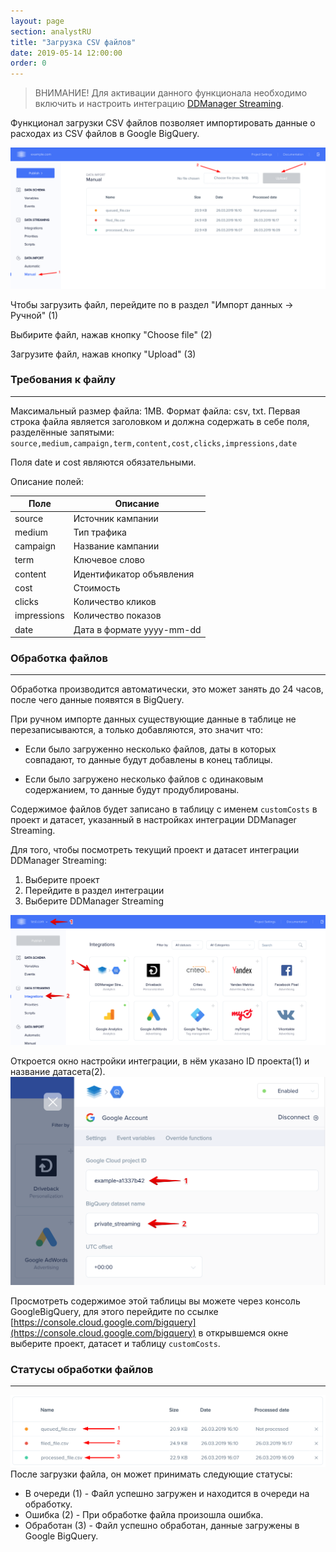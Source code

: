 ```yaml
---
layout: page
section: analystRU
title: "Загрузка CSV файлов"
date: 2019-05-14 12:00:00
order: 0
---
```

> ВНИМАНИЕ! Для активации данного функционала необходимо включить и настроить интеграцию [DDManager Streaming](/ru/integrations/ddmanager-streaming).

Функционал загрузки CSV файлов позволяет импортировать данные о расходах из CSV файлов в Google BigQuery.

![](/img/manual.data.import.1.png)

Чтобы загрузить файл, перейдите по в раздел "Импорт данных → Ручной" (1)

Выбирите файл, нажав кнопку "Choose file" (2)

Загрузите файл, нажав кнопку "Upload" (3)

### Требования  к файлу
------
Максимальный размер файла: 1MB.
Формат файла: csv, txt.
Первая строка файла является заголовком и должна содержать в себе поля, разделённые запятыми:
`source,medium,campaign,term,content,cost,clicks,impressions,date`

Поля date и cost являются обязательными.

Описание полей:

Поле|Описание
--- | ---
source | Источник кампании
medium | Тип трафика
campaign | Название кампании
term | Ключевое слово
content | Идентификатор объявления
cost | Стоимость
clicks | Количество кликов
impressions | Количество показов
date | Дата в формате yyyy-mm-dd

### Обработка файлов
------

Обработка  производится автоматически, это может занять до 24 часов, после чего данные появятся в BigQuery.

При ручном импорте данных существующие данные в таблице  не перезаписываются, а только добавляются, это значит что:

* Если было загруженно несколько файлов, даты в которых совпадают, то данные будут добавлены в конец таблицы.

* Если было загружено несколько файлов с одинаковым содержанием, то данные будут продублированы.

Содержимое файлов будет записано в таблицу с именем `customCosts` в проект и датасет, указанный в настройках интеграции DDManager Streaming.

Для того, чтобы посмотреть текущий проект и датасет интеграции DDManager Streaming:

1. Выберите проект
2. Перейдите в раздел интеграции
3. Выберите DDManager Streaming

![](/img/manual.data.import.2.png)

Откроется окно настройки интеграции, в нём указано ID проекта(1) и название датасета(2).
![](/img/manual.data.import.3.png)

Просмотреть содержимое этой таблицы вы можете через консоль GoogleBigQuery, для этого перейдите по ссылке [https://console.cloud.google.com/bigquery](https://console.cloud.google.com/bigquery) в открывшемся окне выберите проект, датасет и таблицу `customCosts`.

### Статусы обработки файлов
------
![](/img/manual.data.import.4.png)
После загрузки файла, он может принимать следующие статусы:

- В очереди (1) - Файл успешно загружен и находится в очереди на обработку.
- Ошибка (2) - При обработке файла произошла ошибка.
- Обработан (3) - Файл успешно обработан, данные загружены в Google BigQuery.
